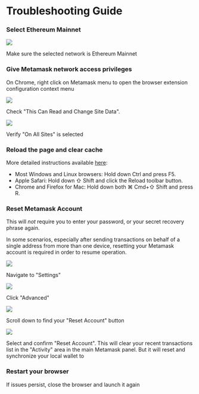 # Troubleshooting Guide

### Select Ethereum Mainnet
![](screenshots/select_mainnet.png)

Make sure the selected network is Ethereum Mainnet

### Give Metamask network access privileges
On Chrome, right click on Metamask menu to open the browser extension configuration context menu

![](screenshots/network_permissions_1.png)

Check "This Can Read and Change Site Data".

![](screenshots/network_permissions_2.png)

Verify "On All Sites" is selected

### Reload the page and clear cache

More detailed instructions available [here](https://en.wikipedia.org/wiki/Wikipedia:Bypass_your_cache): 

- Most Windows and Linux browsers: Hold down Ctrl and press F5. 
- Apple Safari: Hold down ⇧ Shift and click the Reload toolbar button. 
- Chrome and Firefox for Mac: Hold down both ⌘ Cmd+⇧ Shift and press R.

### Reset Metamask Account

This will *not* require you to enter your password, or your secret recovery phrase again. 

In some scenarios, especially after sending transactions on behalf of a single address from more than one device, resetting your Metamask account is required in order to resume operation. 

![](screenshots/reset_account_1.png)

Navigate to "Settings"

![](screenshots/reset_account_2.png)

Click "Advanced"

![](screenshots/reset_account_3.png)

Scroll down to find your "Reset Account" button

![](screenshots/reset_account_4.png)

Select and confirm "Reset Account". This will clear your recent transactions list in the "Activity" area in the main Metamask panel. But it will reset and synchronize your local wallet to 

### Restart your browser

If issues persist, close the browser and launch it again
